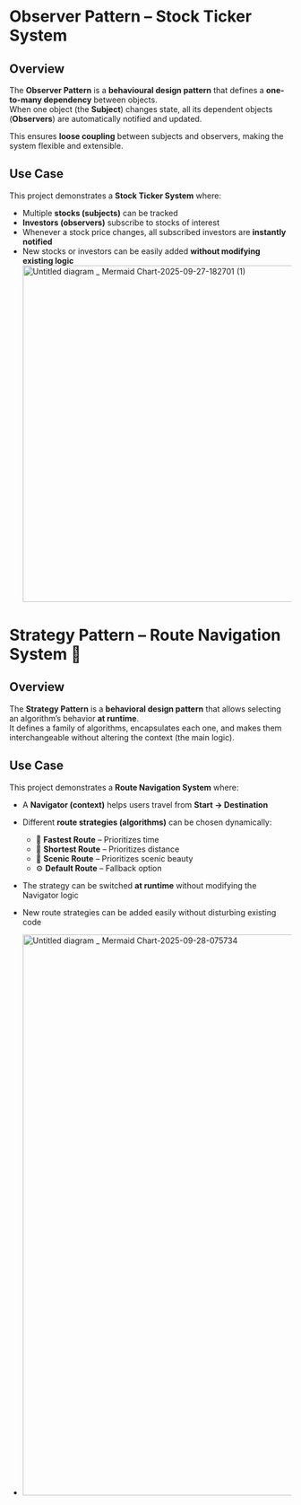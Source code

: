 # Observer Pattern – Stock Ticker System

## Overview  
The **Observer Pattern** is a **behavioural design pattern** that defines a **one-to-many dependency** between objects.  
When one object (the **Subject**) changes state, all its dependent objects (**Observers**) are automatically notified and updated.  

This ensures **loose coupling** between subjects and observers, making the system flexible and extensible.

## Use Case  
This project demonstrates a **Stock Ticker System** where:  

- Multiple **stocks (subjects)** can be tracked  
- **Investors (observers)** subscribe to stocks of interest  
- Whenever a stock price changes, all subscribed investors are **instantly notified**  
- New stocks or investors can be easily added **without modifying existing logic**
  <img width="1000" height="600" alt="Untitled diagram _ Mermaid Chart-2025-09-27-182701 (1)" src="https://github.com/user-attachments/assets/8d7b1dd8-d056-46be-92ff-c0308ed0750e" />
  
# Strategy Pattern – Route Navigation System 🚗  

## Overview  
The **Strategy Pattern** is a **behavioral design pattern** that allows selecting an algorithm’s behavior **at runtime**.  
It defines a family of algorithms, encapsulates each one, and makes them interchangeable without altering the context (the main logic).  
 

## Use Case  
This project demonstrates a **Route Navigation System** where:  

- A **Navigator (context)** helps users travel from **Start → Destination**  
- Different **route strategies (algorithms)** can be chosen dynamically:  
  - 🚀 **Fastest Route** – Prioritizes time  
  - 📏 **Shortest Route** – Prioritizes distance  
  - 🌳 **Scenic Route** – Prioritizes scenic beauty  
  - ⚙️ **Default Route** – Fallback option  
- The strategy can be switched **at runtime** without modifying the Navigator logic  
- New route strategies can be added easily without disturbing existing code
  
- <img width="1000" height="1000" alt="Untitled diagram _ Mermaid Chart-2025-09-28-075734" src="https://github.com/user-attachments/assets/cee91fc8-2ec2-41c8-9a76-81fda4489973" />



